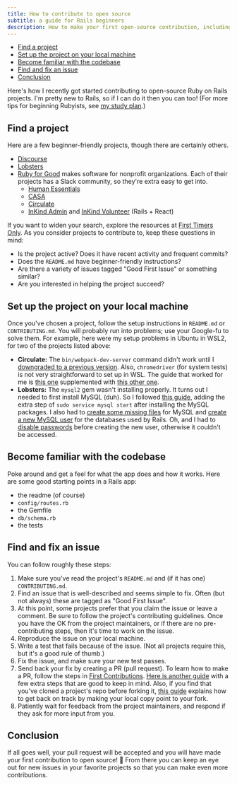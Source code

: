 ```yaml
---
title: How to contribute to open source
subtitle: a guide for Rails beginners
description: How to make your first open-source contribution, including tips on finding a project, setting it up on your machine, and opening your first PR.
---
```


- [Find a project](#find-a-project)
- [Set up the project on your local machine](#set-up-the-project-on-your-local-machine)
- [Become familiar with the codebase](#become-familiar-with-the-codebase)
- [Find and fix an issue](#find-and-fix-an-issue)
- [Conclusion](#conclusion)

Here's how I recently got started contributing to open-source Ruby on Rails projects. I'm pretty new to Rails, so if I can do it then you can too! (For more tips for beginning Rubyists, see [my study plan](https://github.com/fpsvogel/learn-ruby-and-cs).)

## Find a project

Here are a few beginner-friendly projects, though there are certainly others.

- [Discourse](https://github.com/discourse/discourse)
- [Lobsters](https://github.com/lobsters/lobsters)
- [Ruby for Good](https://rubyforgood.org/) makes software for nonprofit organizations. Each of their projects has a Slack community, so they're extra easy to get into.
  - [Human Essentials](https://github.com/rubyforgood/human-essentials)
  - [CASA](https://github.com/rubyforgood/casa)
  - [Circulate](https://github.com/rubyforgood/circulate)
  - [InKind Admin](https://github.com/rubyforgood/inkind-admin) and [InKind Volunteer](https://github.com/rubyforgood/inkind-volunteer) (Rails + React)

If you want to widen your search, explore the resources at [First Timers Only](https://www.firsttimersonly.com/). As you consider projects to contribute to, keep these questions in mind:

- Is the project active? Does it have recent activity and frequent commits?
- Does the `README.md` have beginner-friendly instructions?
- Are there a variety of issues tagged "Good First Issue" or something similar?
- Are you interested in helping the project succeed?

## Set up the project on your local machine

Once you've chosen a project, follow the setup instructions in `README.md` or `CONTRIBUTING.md`. You will probably run into problems; use your Google-fu to solve them. For example, here were my setup problems in Ubuntu in WSL2, for two of the projects listed above:

- **Circulate:** The `bin/webpack-dev-server` command didn't work until I [downgraded to a previous version](https://stackoverflow.com/a/69050300/4158773). Also, `chromedriver` (for system tests) is not very straightforward to set up in WSL. The guide that worked for me is [this one](https://linuxtut.com/en/c4d4ed7054b2ada463d6/) supplemented with [this other one](https://www.how2shout.com/how-to/use-gdebi-install-google-chrome-ubuntu-linux.html).
- **Lobsters:** The `mysql2` gem wasn't installing properly. It turns out I needed to first install MySQL (duh). So I followed [this guide](https://ostechnix.com/how-to-use-mysql-with-ruby-on-rails-application/), adding the extra step of `sudo service mysql start` after installing the MySQL packages. I also had to [create some missing files](https://superuser.com/questions/980841/why-is-mysqld-pid-and-mysqld-sock-missing-from-my-system-even-though-the-val) for MySQL and [create a new MySQL user](https://stackoverflow.com/a/42742610/4158773) for the databases used by Rails. Oh, and I had to [disable passwords](https://stackoverflow.com/a/38538641/4158773) before creating the new user, otherwise it couldn't be accessed.

## Become familiar with the codebase

Poke around and get a feel for what the app does and how it works. Here are some good starting points in a Rails app:

- the readme (of course)
- `config/routes.rb`
- the Gemfile
- `db/schema.rb`
- the tests

## Find and fix an issue

You can follow roughly these steps:

1. Make sure you've read the project's `README.md` and (if it has one) `CONTRIBUTING.md`.
2. Find an issue that is well-described and seems simple to fix. Often (but not always) these are tagged as "Good First Issue".
3. At this point, some projects prefer that you claim the issue or leave a comment. Be sure to follow the project's contributing guidelines. Once you have the OK from the project maintainers, or if there are no pre-contributing steps, then it's time to work on the issue.
4. Reproduce the issue on your local machine.
5. Write a test that fails because of the issue. (Not all projects require this, but it's a good rule of thumb.)
6. Fix the issue, and make sure your new test passes.
7. Send back your fix by creating a PR (pull request). To learn how to make a PR, follow the steps in [First Contributions](https://github.com/firstcontributions/first-contributions). [Here is another guide](https://gist.github.com/Chaser324/ce0505fbed06b947d962) with a few extra steps that are good to keep in mind. Also, if you find that you've cloned a project's repo before forking it, [this guide](https://gist.github.com/jagregory/710671) explains how to get back on track by making your local copy point to your fork.
8. Patiently wait for feedback from the project maintainers, and respond if they ask for more input from you.

## Conclusion

If all goes well, your pull request will be accepted and you will have made your first contribution to open source! 🎉 From there you can keep an eye out for new issues in your favorite projects so that you can make even more contributions.
